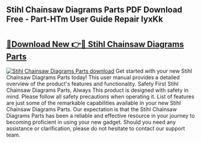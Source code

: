 ## Stihl Chainsaw Diagrams Parts PDF Download Free - Part-HTm User Guide Repair lyxKk

# <h2><a href="http://dfsnib3.blite.top/?on=Stihl+Chainsaw+Diagrams+Parts">🔗Download New 👉🔴 Stihl Chainsaw Diagrams Parts</a></h2>

[![Stihl Chainsaw Diagrams Parts download](https://i.imgur.com/lujVjoI.png)](http://dfsnib3.blite.top/?on=Stihl+Chainsaw+Diagrams+Parts)
Get started with your new Stihl Chainsaw Diagrams Parts today! This user manual provides a detailed overview of the product's features and functionality. Safety First Stihl Chainsaw Diagrams Parts, Always This product is designed with safety in mind. Please follow all safety precautions when operating it. List of features are just some of the remarkable capabilities available in your new Stihl Chainsaw Diagrams Parts. Our expectation is that the Stihl Chainsaw Diagrams Parts has been a reliable and effective resource in your journey to becoming proficient in using your new gadget. Should you need any assistance or clarification, please do not hesitate to contact our support team.

